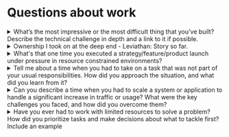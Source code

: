 # Questions about work

<details>
  <summary>What’s the most impressive or the most difficult thing that you’ve built? Describe the technical challenge in depth and a link to it if possible.</summary>
  
  Creating a hardware-in-the-loop (HiL) pipeline to test software on actual hardware. 
IoT systems need to be extremely reliable. Environmental, hardware, software, networks, and even humans are all causes of failures to account for. BalenaOS supports 100+ device types, that’s 100+ distinct balenaOS releases that we support. Each version needs to be secure, fault-tolerant, compatible, and be capable of self-healing in cases of incidents.
Our HiL pipeline tests each version of balenaOS directly on a device under test (DUT) that is connected to our test jig called autokit. The device is booted and an operating system is flashed, provisioned, tested, validated, upgraded, and then corrupted in a few different ways to check recovery. Our system completely automates balenaOS release from pull request to production. Every week we test 2000+ balenaOS releases, saving our team over 160 hours of work combined.

Broad Technical challenges that show my learning journey:
    1. Creating Hardware: Designing a test jig called autokit [1], a completely off-the-shelf, open-source HIL testing device that can power on, flash, and execute commands on an embedded device. Never worked with hardware. 
    2. First time writing device firmware [2]: Writing code to interact with many of Autokit’s components.
    3. Building a test system involving, a test framework to write tests, queue management, and discovery of available workers to run the tests no matter their location [3]

The documented experience of facing major uncertainity, technical challenges and our team's 4-year journey as we went through supply chain issues, COVID, silicon chip shortage every day: [https://blog.balena.io/from-pr-to-release-os-testing-at-balena/](https://blog.balena.io/from-pr-to-release-os-testing-at-balena/) and [https://blog.balena.io/balenaos-testing-goes-virtual/](https://blog.balena.io/balenaos-testing-goes-virtual/) 

I have also been sharing my work in talks and workshops at open-source conferences all over the world: [https://docs.mixster.dev/Talks](https://docs.mixster.dev/Talks)
 
[1]: https://github.com/balena-io-hardware/autokit-info-doc  
[2]: https://github.com/balena-io-hardware/autokit-interface-sw 
[3]: https://github.com/balena-os/leviathan/ 
 
</details>

<details>
  <summary>Ownership I took on at the deep end - Leviathan: Story so far.</summary>
  
  The time when we almost scrapped Leviathan.
  Hardware-in-loop testing (HiLT) is a challenging concept. It’s a system able to test software on real hardware to provide back feedback.
  
  Balena was my first job. In my 3rd month in the company, we received a silent deadline by the CEO to give up the concept or start fresh. A truly desperate time turned worse with the senior developer leaving the project to only two people in the team. Leviathan project overall was in a bad shape. Confused product decisions, unreasonable requirements, undocumented code and lots of technical debt was where I spent a lot of time in the first 6 months.
  
  I took ownership and worked on all aspects of the product: software, hardware, strategy, planning, support, CI/CD, reliability, writing tests, and even documentation. I learned on the job, iterated quickly, exchanging context with multiple teams and dealt with ever changing requirements. The uncertainty of whether the product or my role would survive got worse with peak covid, chip shortage and reliability concerns in every part of our project
  
  Still we kept on going. As a product owner, I ran experiments, talked to the customers, consulted with ex-employees, and researched the demands of the market. I documented all of it, crafted a new spec for leviathan MVP, and we convinced the management to spend resources into creating an off-the- shelf test jig called Autokit, deprecating the old testbot hardware that was all proprietary and very expensive to build.
  
  10 months later, we released support for our first device type, Raspberry Pi 3. The team could now run automated tests for Raspberry Pi3 on real devices for each PR. In a few short months, we added support for the entire Raspberry Pi family. Freeing our OS team from weeks worth of manual testing and saving tens of thousands of dollars.
  
  4 years total, Leviathan has been a journey. Still doing its job, still having debt but finally now being put to rest. Being replaced by a better system the team is working on. The first step of which we are taking from moving everything from Jenkins to GitHub Actions atm. Here’s where we are atm:
    ⁃ My colleague and I grew the team to 6 people. Caught over 10+ production bugs and enabled the team to focus on building important features.
    ⁃ We launched Autokit internally to customers and partners, who actively using it to test their software changes on new BalenaOS revisions. Public launch this quarter.
    ⁃ We support over 50+ devices enabling Balena to grow further towards its 10x device support goal.
    ⁃ I am constantly documenting, sharing and speaking about HiTL pipelines. Additionally, starting a OpenHiL community on my own to spread awareness on the topic so people won’t reinvent the wheel atleast and get help from the uncertainty we never got: https://openhil.github.io
  
  Blogs & GitHub
  - https://blog.balena.io/maximizing-resources-in-the-chip-shortage-how- balenaos-testing-went-virtual/
  - https://blog.balena.io/from-pr-to-release-os-testing-at-balena/
  - https://github.com/balena-os/leviathan
</details>

<details>
  <summary>What's that one time you executed a strategy/feature/product launch under pressure in resource constrained environments?</summary>
  
  ## Navigating Hardware Scarcity: Virtualizing balenaOS Testing Under Pressure**  

**Situation**  
During the 2020 global semiconductor shortage, our hardware testing pipeline at balena faced collapse. With 40% of our critical test devices unavailable and release deadlines looming, I led the charge to virtualize balenaOS testing to avoid delaying updates for thousands of IoT fleets.  

**Task**  
My goal was to replicate hardware-accurate testing for 80+ device types within three weeks using zero physical hardware, ensuring no regression in OS quality or release timelines.  

**Action**  
I spearheaded a three-engineer team to build a QEMU-based virtualization framework. Key steps:  
1. **Custom Boot Emulation**: Developed scripts to mimic unique bootloaders across ARM/x86 devices, ensuring balenaOS initialization behaved identically to physical hardware.  
2. **CI/CD Overhaul**: Rebuilt Jenkins pipelines to orchestrate virtual machines instead of physical testbots, slashing setup time from hours to minutes.  
3. **Deterministic Testing**: Implemented storage and network fault injection in virtual environments to test edge cases impractical with physical devices.  

**Result**  
- **Zero Release Delays**: Shipped balenaOS 2.108 on schedule with 100% test coverage across architectures.  
- **4x Faster Testing**: Reduced full test suite runtime from 3.5 hours to 45 minutes.  
- **Cost Savings**: Eliminated $250K/year in hardware procurement costs for test devices.  
- **Scalability**: Enabled instant onboarding of 12 new device types within six months post-launch.  

The virtualization system became a cornerstone of our DevOps strategy, later adopted by 90% of balena’s engineering teams for pre-merge validation. This experience taught me that resource constraints often spark transformative solutions—what began as crisis management evolved into a key competitive advantage in IoT fleet management.    
</details>

<details>
  <summary>Tell me about a time when you had to take on a task that was not part of your usual responsibilities. How did you approach the situation, and what did you learn from it?</summary>

For the longest time, we didn’t have a documentarian or any docs team. It’s incredibly hard to get engineers to keep the docs updated. Finding someone to do docs for operating systems, backend components, Docker Engines, Linux, and hardware devices is a tall order. I have always followed the principle of “If you see something, fix something.” 

I decided to take on ownership of urgent issues on BalenaCloud, which could have been easy fixes, but realized all too soon that this needs to be an entire company effort and a culture issue that we need to tackle. Thankfully, the CEO had a pretty big buy-in on docs already and needed no convincing on the sad state of docs. I had a vision of how to get them back on track. 

I worked with the leadership team to implement Documentation Driven Development from scratch that would suit our way of working. I championed this and helped my colleagues take this up gradually in their projects. I even took sessions to help my peers in the operations team [learn Git & GitHub](https://docs.mixster.dev/git-intro). We truly wanted everyone to write and commit docs. 

The approach I wanted to take was one of collective ownership of the docs by their product owners. The road that led to it was filled with a lot of learnings and iterations. We want the docs to be painless to contribute to and truly be treated as a first-class citizen. 

This new role led to me running the company’s first-ever docs sprint: [https://blog.balena.io/release-party-improving-balenacloud-docs/](https://blog.balena.io/release-party-improving-balenacloud-docs/), which led to further understanding of contributor success, friction logging, technical debt addressal, architecture discussion, and solving 100+ issues in under 9 hours with the whole team coming together. 

Time passed, as I methodologically worked on a roadmap towards a further point of integrating docs right where developers commit code to build a Docs-like-code culture in the entire company. What started as GitHub issues being fixed ended up as being the Docs Lead, and now, I work on developer education initiatives. My colleague and I built [DocuBuilder](https://github.com/vipulgupta2048/docusaurus-builder/) to deploy docusaurus sites for our products on scale. [Ended up saving $18000/year](https://mixster.dev/2023/04/16/on-netlify/) and closing our accounts in Heroku, Netlify, and WordPress. 
</details>

<details>
  <summary>Can you describe a time when you had to scale a system or application to handle a significant increase in traffic or usage? What were the key challenges you faced, and how did you overcome them?</summary>

We implemented a queue management for our test workers that accepts test jobs at scale. Before a test job starts, available workers are picked from the pool based on the DUT (device under test), peripherals, CPU architecture, and software tags.

At first, the workers were only exposed to a limited number of device repositories in staging. In production, we had 80+ repositories generating hundreds of pull requests every hour, which would request workers to run tests. During deployment, we faced a concurrency issue where multiple jobs acquired a single worker for their tests. The workers couldn’t change the IDLE status to BUSY to show real-time availability for several reasons. This broke the pipeline as test jobs thought they were executing, but in reality, nothing was running. We had three options to scale: 

1. Horizontally: Where we need more autokits to be set up as workers.  
2. Vertically: Where each worker can be set up to handle more jobs.   
3. But the toughest, the queue management system, needed to be scaled. 

I optimized for short-term pain for long-term gain. I first looked into the code to find where exactly the availability switch was taking time. Even milliseconds of delay mattered. This delay could resolve the issue and make finding available workers seamless. We didn’t account for our host CI/CD Hetzner systems to be that fast, even when we implemented staggered worker assignments. Originally, the spec was to prepare for redundancy more than concurrency. 

After two hours of tinkering, I made a patch to the queue system to mark the availability as BUSY as soon as the request came in, and reworked the worker assessment to be done before checking availability, which made the process a couple of seconds faster. We solved the scaling blocker, but not the issue. The increased load would take hours to resolve.

We later iterated this system vertically further by using features from GitHub Actions. Using what we had, we implemented job matrices, cache storage, job retires, and GH artifact registry for faster temporary artifact uploads. On further iterations, we automated the process to scale up our capacity to serve 100+ pull requests, testing about 1000+ balenaOS releases each week. 

I want to mention, in the end, we could have thrown money at the problem to horizontally scale and set up 100 more autokits, but continuously improving the system is the long game that is worth playing. Just like public transportation, systems should always be running at a little bit more than their peak capacity to get the most out of what you are paying for them. 
</details>

<details>
<summary>Have you ever had to work with limited resources to solve a problem? How did you prioritize tasks and make decisions about what to tackle first? Include an example</summary>

IoT has been the biggest teacher of how to solve complex problems with limited resources. Whether that’s RAM, storage, cost, or even the physical boundary of what a device can or can’t do. One of the examples I want to take an example of limited resources such as time. Deadlines are industry-agnostic. 

I start work by assessing our current scope of the problem, stakeholders, and deliverables. I get feedback from the stakeholders and prioritize my tasks to solve the problem with impact, effort, and priority. My goal is to always [build an SLC, not an MVP](https://longform.asmartbear.com/slc/) to provide the best experience to our customers and not half measures.

Throughout the project, I communicated regularly. Practice radical candor when facing challenges that would affect my progress and need to be revised. This could be an approach we set out to experiment with if it works out, or an open-source tool we wanted to try. I try to make the most of my limited time to always stick to the tasks decided on and not let feature creep come in between solving a problem. A lot of times, you also identify other things that could have been fixed. 

A solid example of making the best from limited resources would be my 8 months spent building a completely virtual Hardware in the loop pipeline using QEMU, you can read about that all here.  [https://blog.balena.io/balenaos-testing-goes-virtual/](https://blog.balena.io/balenaos-testing-goes-virtual/) 
</details>